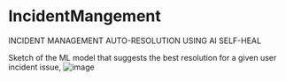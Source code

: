 # IncidentMangement
INCIDENT MANAGEMENT AUTO-RESOLUTION USING AI SELF-HEAL

Sketch of the ML model that suggests the best resolution for a given user incident issue,
![image](https://github.com/danieldavidraj/IncidentManagement/assets/55394089/3211db4e-7887-40c0-8526-7cc689f529dd)
